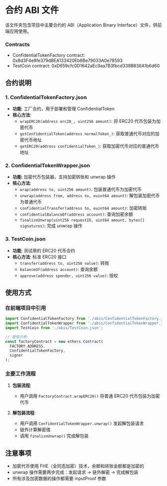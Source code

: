 # 合约 ABI 文件

该文件夹包含项目中主要合约的 ABI（Application Binary Interface）文件，供前端应用使用。

### Contracts
- ConfidentialTokenFactory contract:  0x8d3F4e8fe379dBEA133420Eb6Be79033A0e78593
- TestCoin contract:  0xD659cfc0D1642aEc9aa7B3fbcd339B836A1b6d60

## 合约说明

### 1. ConfidentialTokenFactory.json
- **功能**: 工厂合约，用于部署和管理 ConfidentialToken
- **核心方法**:
  - `wrapERC20(address erc20_, uint256 amount)`: 将 ERC20 代币包装为加密代币
  - `getConfidentialToken(address normalToken_)`: 获取普通代币对应的加密代币地址
  - `getERC20(address confidentialToken_)`: 获取加密代币对应的普通代币地址

### 2. ConfidentialTokenWrapper.json
- **功能**: 加密代币包装器，支持加密转账和 unwrap 操作
- **核心方法**:
  - `wrap(address to, uint256 amount)`: 包装普通代币为加密代币
  - `unwrap(address from, address to, euint64 amount)`: 解包装加密代币为普通代币
  - `confidentialTransfer(address to, euint64 amount)`: 加密转账
  - `confidentialBalanceOf(address account)`: 查询加密余额
  - `finalizeUnwrap(uint256 requestID, uint64 amount, bytes[] signatures)`: 完成 unwrap 操作

### 3. TestCoin.json
- **功能**: 测试用的 ERC20 代币合约
- **核心方法**: 标准 ERC20 接口
  - `transfer(address to, uint256 value)`: 转账
  - `balanceOf(address account)`: 查询余额
  - `approve(address spender, uint256 value)`: 授权

## 使用方式

### 在前端项目中引用

```javascript
import ConfidentialTokenFactory from './abis/ConfidentialTokenFactory.json';
import ConfidentialTokenWrapper from './abis/ConfidentialTokenWrapper.json';
import TestCoin from './abis/TestCoin.json';

// 使用示例
const factoryContract = new ethers.Contract(
  FACTORY_ADDRESS, 
  ConfidentialTokenFactory, 
  signer
);
```

### 主要工作流程

1. **包装流程**: 
   - 用户调用 `FactoryContract.wrapERC20()` 将普通 ERC20 代币包装为加密代币
   
2. **解包装流程**:
   - 用户调用 `ConfidentialTokenWrapper.unwrap()` 发起解包装请求
   - 链外计算解密值
   - 调用 `finalizeUnwrap()` 完成解包装

## 注意事项

- 加密代币使用 FHE（全同态加密）技术，余额和转账金额都是加密的
- unwrap 操作需要两步完成：发起请求 → 链外解密 → 完成解包装
- 所有涉及加密数据的操作都需要 inputProof 参数
